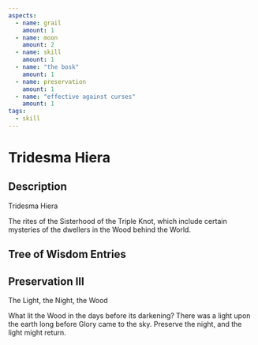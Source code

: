 ```yaml
---
aspects: 
  - name: grail
    amount: 1
  - name: moon
    amount: 2
  - name: skill
    amount: 1
  - name: "the bosk"
    amount: 1
  - name: preservation
    amount: 1
  - name: "effective against curses"
    amount: 1
tags:
  - skill
---
```


# Tridesma Hiera

## Description
Tridesma Hiera

The rites of the Sisterhood of the Triple Knot, which include certain mysteries of the dwellers in the Wood behind the World.
## Tree of Wisdom Entries
## Preservation III
The Light, the Night, the Wood

What lit the Wood in the days before its darkening? There was a light upon the earth long before Glory came to the sky. Preserve the night, and the light might return.